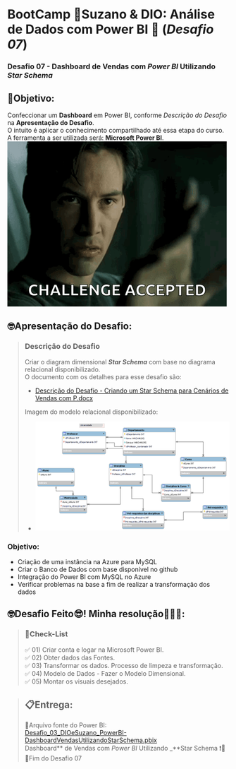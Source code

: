 # BootCamp 🌿Suzano & DIO: Análise de Dados com Power BI 🎲 (*Desafio 07*)
### Desafio 07 - **Dashboard** de Vendas com *Power BI* Utilizando _**Star Schema**_  
    
## 🎯Objetivo:
Confeccionar um **Dashboard** em Power BI, conforme *Descrição do Desafio* na **Apresentação do Desafio**.  
O intuito é aplicar o conhecimento compartilhado até essa etapa do curso.  
A ferramenta a ser utilizada será: **Microsoft Power BI**.  
![alt text](./imagens/img_DesafioAceito.png)

    
## 🤓Apresentação do Desafio:
>### Descrição do Desafio
>Criar o diagram dimensional _**Star Schema**_ com base no diagrama relacional disponibilizado.  
>O documento com os detalhes para esse desafio são:  
> - [Descrição do Desafio - Criando um Star Schema para Cenários de Vendas com P.docx](./insumos/Descrição%20do%20Desafio%20-%20Criando%20um%20Star%20Schema%20para%20Cenários%20de%20Vendas%20com%20P.docx)  
>  
>Imagem do modelo relacional disponibilizado:  
> - ![Imagem_Modelo_Relacional.png](./insumos/Imagem_Modelo_Relacional.png)  
  
### Objetivo:
- Criação de uma instância na Azure para MySQL
- Criar o Banco de Dados com base disponível no github
- Integração do Power BI com MySQL no Azure 
- Verificar problemas na base a fim de realizar a transformação dos dados
   
## 🤓Desafio Feito😎! Minha resolução🎉🎉🎉:  
>### 📝Check-List
>✅ 01) Criar conta e logar na Microsoft Power BI.  
>✅ 02) Obter dados das Fontes.  
>✅ 03) Transformar os dados. Processo de limpeza e transformação.  
>✅ 04) Modelo de Dados - Fazer o Modelo Dimensional.  
>✅ 05) Montar os visuais desejados.  
  
  
> ## 📋**Entrega**:  
> 🎯Arquivo fonte do Power BI:  
> [Desafio_03_DIOeSuzano_PowerBI-DashboardVendasUtilizandoStarSchema.pbix](./Desafio_03_DIOeSuzano_PowerBI-DashboardVendasUtilizandoStarSchema.pbix)  
Dashboard** de Vendas com *Power BI* Utilizando _**Star Schema
 ❗👏🎉Fim do Desafio 07